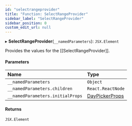 ```yaml
---
id: "selectrangeprovider"
title: "Function: SelectRangeProvider"
sidebar_label: "SelectRangeProvider"
sidebar_position: 0
custom_edit_url: null
---
```


▸ **SelectRangeProvider**(`__namedParameters`): `JSX.Element`

Provides the values for the [[SelectRangeProvider]].

#### Parameters

| Name | Type |
| :------ | :------ |
| `__namedParameters` | `Object` |
| `__namedParameters.children` | `React.ReactNode` |
| `__namedParameters.initialProps` | [DayPickerProps](../types/daypickerprops.md) |

#### Returns

`JSX.Element`
